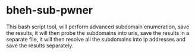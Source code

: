 # bheh-sub-pwner
This bash script tool, will perform advanced subdomain enumeration, save the results, it will then probe the subdomains into urls, save the results in a separate file, it will then resolve all the subdomains into ip addresses and save the results separately.
